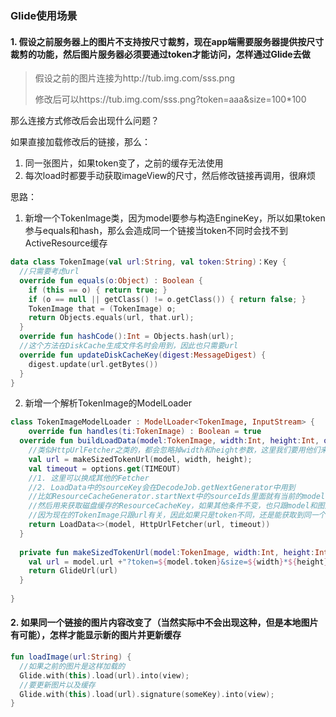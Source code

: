 ### Glide使用场景

#### 1. 假设之前服务器上的图片不支持按尺寸裁剪，现在app端需要服务器提供按尺寸裁剪的功能，然后图片服务器必须要通过token才能访问，怎样通过Glide去做

> 假设之前的图片连接为http://tub.img.com/sss.png
>
> 修改后可以https://tub.img.com/sss.png?token=aaa&size=100*100

那么连接方式修改后会出现什么问题？

如果直接加载修改后的链接，那么：

1. 同一张图片，如果token变了，之前的缓存无法使用
2. 每次load时都要手动获取imageView的尺寸，然后修改链接再调用，很麻烦

思路：

1. 新增一个TokenImage类，因为model要参与构造EngineKey，所以如果token参与equals和hash，那么会造成同一个链接当token不同时会找不到ActiveResource缓存

```kotlin
data class TokenImage(val url:String, val token:String)：Key {
  //只需要考虑url
  override fun equals(o:Object) : Boolean {
    if (this == o) { return true; }
    if (o == null || getClass() != o.getClass()) { return false; }
    TokenImage that = (TokenImage) o;
    return Objects.equals(url, that.url);
  }
  override fun hashCode():Int = Objects.hash(url);
  //这个方法在DiskCache生成文件名时会用到，因此也只需要url
  override fun updateDiskCacheKey(digest:MessageDigest) {
    digest.update(url.getBytes())
  }
}
```

2. 新增一个解析TokenImage的ModelLoader

```kotlin
class TokenImageModelLoader : ModelLoader<TokenImage, InputStream> {
	override fun handles(ti:TokenImage) : Boolean = true
  override fun buildLoadData(model:TokenImage, width:Int, height:Int, options:Options):LoadData<InputStream>  {
    //类似HttpUrlFetcher之类的，都会忽略掉width和height参数，这里我们要用他们来拼接url
    val url = makeSizedTokenUrl(model, width, height);
   	val timeout = options.get(TIMEOUT)
    //1. 这里可以换成其他的Fetcher
    //2. LoadData中的sourceKey会在DecodeJob.getNextGenerator中用到
    //比如ResourceCacheGenerator.startNext中的sourceIds里面就有当前的model
    //然后用来获取磁盘缓存的ResourceCacheKey，如果其他条件不变，也只跟model和图片尺寸有关
    //因为现在的TokenImage只跟url有关，因此如果只是token不同，还是能获取到同一个磁盘缓存
    return LoadData<>(model, HttpUrlFetcher(url, timeout))
  }
  
  private fun makeSizedTokenUrl(model:TokenImage, width:Int, height:Int) : GlideUrl {
    val url = model.url +"?token=${model.token}&size=${width}*${height}"
    return GlideUrl(url)
  }
  
}
```

#### 2. 如果同一个链接的图片内容改变了（当然实际中不会出现这种，但是本地图片有可能），怎样才能显示新的图片并更新缓存

```kotlin
fun loadImage(url:String) {
  //如果之前的图片是这样加载的
  Glide.with(this).load(url).into(view);
  //要更新图片以及缓存
  Glide.with(this).load(url).signature(someKey).into(view);
}
```

